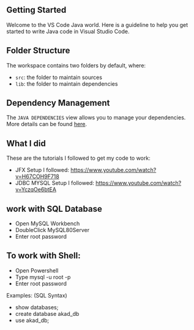## Getting Started

Welcome to the VS Code Java world. Here is a guideline to help you get started to write Java code in Visual Studio Code.

## Folder Structure

The workspace contains two folders by default, where:

- `src`: the folder to maintain sources
- `lib`: the folder to maintain dependencies

## Dependency Management

The `JAVA DEPENDENCIES` view allows you to manage your dependencies. More details can be found [here](https://github.com/microsoft/vscode-java-pack/blob/master/release-notes/v0.9.0.md#work-with-jar-files-directly).

## What I did

These are the tutorials I followed to get my code to work:

- JFX Setup I followed: https://www.youtube.com/watch?v=H67COH9F718
- JDBC MYSQL Setup I followed: https://www.youtube.com/watch?v=YczqOe6btEA


## work with SQL Database

- Open MySQL Workbench
- DoubleClick MySQL80Server
- Enter root password

## To work with Shell: 
- Open Powershell
- Type mysql -u root -p
- Enter root password

Examples: (SQL Syntax)
- show databases;
- create database akad_db
- use akad_db;